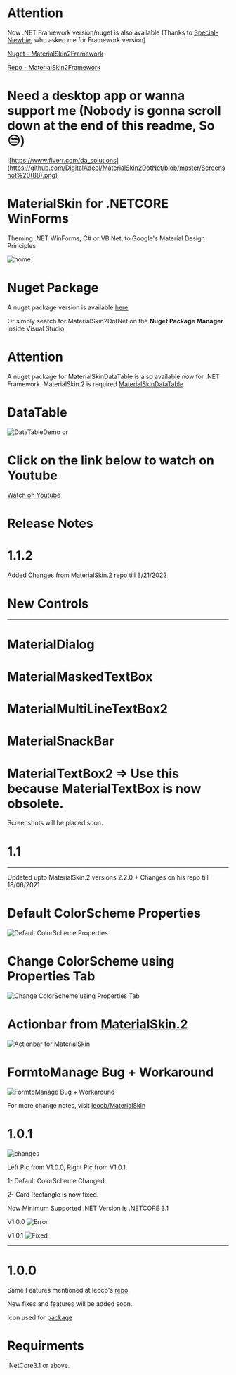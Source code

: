 # Attention
Now .NET Framework version/nuget is also available (Thanks to [Special-Niewbie](https://github.com/Special-Niewbie), who asked me for Framework version)

[Nuget - MaterialSkin2Framework](https://www.nuget.org/packages/MaterialSkin2Framework)

[Repo    - MaterialSkin2Framework](https://github.com/digitaladeel/MaterialSkin2Framework)


# Need a desktop app or wanna support me (Nobody is gonna scroll down at the end of this readme, So 😒)
![https://www.fiverr.com/da_solutions](https://github.com/DigitalAdeel/MaterialSkin2DotNet/blob/master/Screenshot%20(88).png)
# MaterialSkin for .NETCORE WinForms

Theming .NET WinForms, C# or VB.Net, to Google's Material Design Principles.

![home](https://user-images.githubusercontent.com/77468294/134770847-0f20f37f-e3e7-4e15-b838-cf53b0b32c4e.png)

# Nuget Package

A nuget package version is available [here](https://www.nuget.org/packages/MaterialSkin2DotNet)

Or simply search for MaterialSkin2DotNet on the **Nuget Package Manager** inside Visual Studio

# Attention
A nuget package for MaterialSkinDataTable is also available now for .NET Framework. MaterialSkin.2 is required
[MaterialSkinDataTable](https://www.nuget.org/packages/MaterialSkinDataTable)

# DataTable
![DataTableDemo](https://raw.githubusercontent.com/DigitalAdeel/MaterialSkin2DotNet/master/mk2dnDataTable.webp)
or
# Click on the link below to watch on Youtube
[Watch on Youtube](https://youtu.be/LSXJA0G1LeI)

# Release Notes

# 1.1.2
Added Changes from MaterialSkin.2 repo till 3/21/2022

# New Controls
----------
# MaterialDialog
# MaterialMaskedTextBox
# MaterialMultiLineTextBox2
# MaterialSnackBar
# MaterialTextBox2 => Use this because MaterialTextBox is now obsolete.

Screenshots will be placed soon.
# 1.1
---
Updated upto MaterialSkin.2 versions 2.2.0 + Changes on his repo till 18/06/2021

# Default ColorScheme Properties

![Default ColorScheme Properties](https://github.com/DigitalAdeel/MaterialSkin2DotNet/blob/master/ColorScheme.gif)

# Change ColorScheme using Properties Tab

![Change ColorScheme using Properties Tab](https://github.com/DigitalAdeel/MaterialSkin2DotNet/blob/master/ColorSchemeinProperties.gif)

# Actionbar from [MaterialSkin.2](https://github.com/leocb/MaterialSkin/)

![Actionbar for MaterialSkin](https://github.com/DigitalAdeel/MaterialSkin2DotNet/blob/master/ActionBar.gif)

# FormtoManage Bug + Workaround

![FormtoManage Bug + Workaround](https://github.com/DigitalAdeel/MaterialSkin2DotNet/blob/master/FormtoManageBug.gif)

For more change notes, visit [leocb/MaterialSkin](https://github.com/leocb/MaterialSkin/)

# 1.0.1

![changes](https://i.ibb.co/0qx3fJ3/changes.png)

Left Pic from V1.0.0, Right Pic from V1.0.1.

1- Default ColorScheme Changed.

2- Card Rectangle is now fixed.

Now Minimum Supported .NET Version is .NETCORE 3.1

V1.0.0
![Error](https://i.ibb.co/xh2qqsz/Screenshot-69.png)

V1.0.1
![Fixed](https://i.ibb.co/Byn51hy/Screenshot-70.png)

-----

# 1.0.0
Same Features mentioned at leocb's [repo](https://github.com/leocb/MaterialSkin/).

New fixes and features will be added soon.

Icon used for [package](https://icons8.com/icon/46639/layers)


# Requirments
.NetCore3.1 or above.
